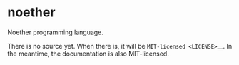 noether
=======

Noether programming language.

There is no source yet. When there is, it will be `MIT-licensed <LICENSE>`__.
In the meantime, the documentation is also MIT-licensed.
